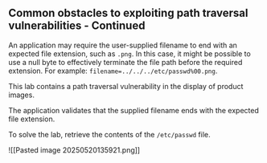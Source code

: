 ## Common obstacles to exploiting path traversal vulnerabilities - Continued

An application may require the user-supplied filename to end with an expected file extension, such as `.png`. In this case, it might be possible to use a null byte to effectively terminate the file path before the required extension. For example: `filename=../../../etc/passwd%00.png`.


This lab contains a path traversal vulnerability in the display of product images.

The application validates that the supplied filename ends with the expected file extension.

To solve the lab, retrieve the contents of the `/etc/passwd` file.


![[Pasted image 20250520135921.png]]